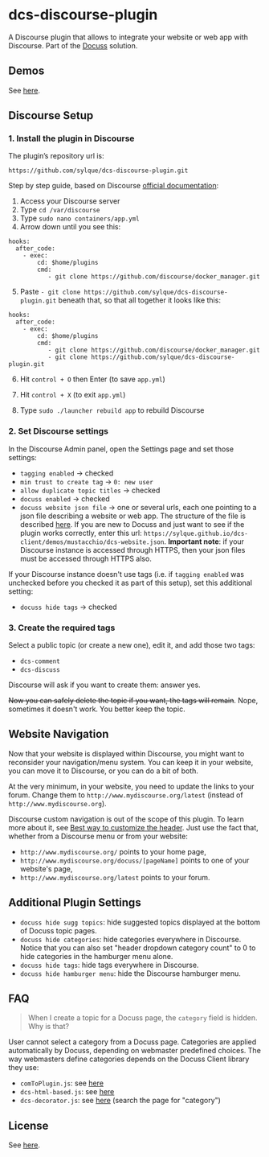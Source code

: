 # dcs-discourse-plugin

A Discourse plugin that allows to integrate your website or web app with
Discourse. Part of the [Docuss](https://github.com/sylque/docuss) solution.

## Demos

See [here](https://github.com/sylque/docuss).

## Discourse Setup

### 1. Install the plugin in Discourse

The plugin’s repository url is:

```
https://github.com/sylque/dcs-discourse-plugin.git
```

Step by step guide, based on Discourse
[official documentation](https://meta.discourse.org/t/install-plugins-in-discourse):

1. Access your Discourse server
2. Type `cd /var/discourse`
3. Type `sudo nano containers/app.yml`
4. Arrow down until you see this:

```
hooks:
  after_code:
    - exec:
        cd: $home/plugins
        cmd:
           - git clone https://github.com/discourse/docker_manager.git
```

5. Paste `- git clone https://github.com/sylque/dcs-discourse-plugin.git`
   beneath that, so that all together it looks like this:

```
hooks:
  after_code:
    - exec:
        cd: $home/plugins
        cmd:
           - git clone https://github.com/discourse/docker_manager.git
           - git clone https://github.com/sylque/dcs-discourse-plugin.git
```

6. Hit `control + O` then Enter (to save `app.yml`)

7. Hit `control + X` (to exit `app.yml`)

8. Type `sudo ./launcher rebuild app` to rebuild Discourse

### 2. Set Discourse settings

In the Discourse Admin panel, open the Settings page and set those settings:

- `tagging enabled` &rightarrow; checked
- `min trust to create tag` &rightarrow; `0: new user`
- `allow duplicate topic titles` &rightarrow; checked
- `docuss enabled` &rightarrow; checked
- `docuss website json file` &rightarrow; one or several urls, each one pointing
  to a json file describing a website or web app. The structure of the file is
  described [here](https://github.com/sylque/dcs-website-schema). If you are new
  to Docuss and just want to see if the plugin works correctly, enter this url:
  `https://sylque.github.io/dcs-client/demos/mustacchio/dcs-website.json`.
  **Important note**: if your Discourse instance is accessed through HTTPS, then
  your json files must be accessed through HTTPS also.

If your Discourse instance doesn't use tags (i.e. if `tagging enabled` was
unchecked before you checked it as part of this setup), set this additional
setting:

- `docuss hide tags` &rightarrow; checked

### 3. Create the required tags

Select a public topic (or create a new one), edit it, and add those two tags:

- `dcs-comment`
- `dcs-discuss`

Discourse will ask if you want to create them: answer yes.

~~Now you can safely delete the topic if you want, the tags will remain~~. Nope,
sometimes it doesn't work. You better keep the topic.

## Website Navigation

Now that your website is displayed within Discourse, you might want to
reconsider your navigation/menu system. You can keep it in your website, you can
move it to Discourse, or you can do a bit of both.

At the very minimum, in your website, you need to update the links to your
forum. Change them to `http://www.mydiscourse.org/latest` (instead of
`http://www.mydiscourse.org`).

Discourse custom navigation is out of the scope of this plugin. To learn more
about it, see
[Best way to customize the header](https://meta.discourse.org/t/best-way-to-customize-the-header/13368).
Just use the fact that, whether from a Discourse menu or from your website:

- `http://www.mydiscourse.org/` points to your home page,
- `http://www.mydiscourse.org/docuss/[pageName]` points to one of your website's
  page,
- `http://www.mydiscourse.org/latest` points to your forum.

## Additional Plugin Settings

- `docuss hide sugg topics`: hide suggested topics displayed at the bottom of
  Docuss topic pages.
- `docuss hide categories`: hide categories everywhere in Discourse. Notice that
  you can also set "header dropdown category count" to 0 to hide categories in
  the hamburger menu alone.
- `docuss hide tags`: hide tags everywhere in Discourse.
- `docuss hide hamburger menu`: hide the Discourse hamburger menu.

## FAQ

> When I create a topic for a Docuss page, the `category` field is hidden. Why
> is that?

User cannot select a category from a Docuss page. Categories are applied
automatically by Docuss, depending on webmaster predefined choices. The way
webmasters define categories depends on the Docuss Client library they use:

- `comToPlugin.js`: see
  [here](https://github.com/sylque/dcs-client/blob/master/comToPlugin.md#set-the-route-properties)
- `dcs-html-based.js`: see
  [here](https://github.com/sylque/dcs-client/blob/master/dcs-html-based.md)
- `dcs-decorator.js`: see
  [here](https://github.com/sylque/dcs-website-schema#file-format-reference)
  (search the page for "category")

## License

See [here](https://github.com/sylque/docuss#license).
